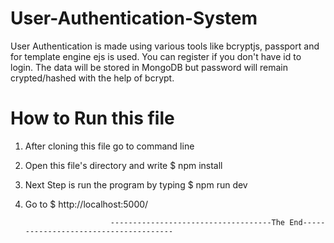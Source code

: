 # User-Authentication-System
User Authentication is made using various tools like bcryptjs, passport and for template engine ejs is used. You can register if you don't have id to login. The data will be stored in MongoDB but password will remain crypted/hashed with the help of bcrypt.


# How to Run this file
1. After cloning this file go to command line
2. Open this file's directory and write 
$ npm install
3. Next Step is run the program by typing 
$ npm run dev
4. Go to 
$ http://localhost:5000/
                      
                      
                          ------------------------------------The End--------------------------------------
